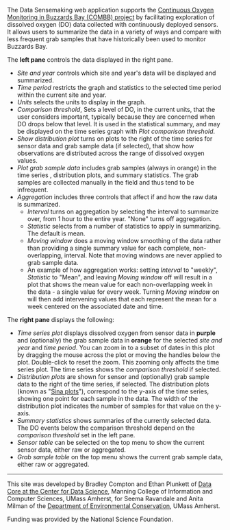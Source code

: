   

The Data Sensemaking web application supports the [Continuous Oxygen Monitoring in Buzzards Bay (COMBB) project](https://www.woodwellclimate.org/project/combb/) 
by facilitating exploration of dissolved oxygen (DO) data collected with continuously deployed sensors. 
It allows users to summarize the data in a variety of ways and compare with less frequent grab samples that have
historically been used to monitor Buzzards Bay.

The **left pane** controls the data displayed in the right pane. 

- *Site and year* controls which site and year's data will be displayed and summarized.
- *Time period* restricts the graph and statistics to the selected time period within the current site and year.
- *Units* selects the units to display in the graph.
- *Comparison threshold*, Sets a level of DO, in the current units, that the user considers important, typically because they are concerned when DO drops below that level. It is used in the statistical summary, and may be displayed on the 
time series graph with *Plot comparison threshold*. 
- *Show distribution plot* turns on plots to the right of the time series for 
sensor data and grab sample data (if selected), 
that show how observations are distributed across the range of dissolved oxygen values. 
- *Plot grab sample data* includes grab samples (always in orange) in the time series , distribution plots, and summary
statistics. The grab samples are collected manually in the field and thus tend to be infrequent.  
- *Aggregation* includes three controls that affect if and how the raw data is summarized.
   - *Interval* turns on aggregation by selecting the interval to summarize over, from 1 hour to the entire year. "None" turns off aggregation.
   - *Statistic* selects from a number of statistics to apply in summarizing. The default is mean.
   - *Moving window* does a moving window smoothing of the data rather than providing a single summary value for each complete, non-overlapping, interval. Note that moving windows are never applied to grab sample data.
   - An example of how aggregation works: setting *Interval* to "weekly", 
   *Statistic* to "Mean", and leaving *Moving window* off will result in a
   plot that shows the mean value for each non-overlapping week in the data -
   a single value for every week.  Turning *Moving window* on will then 
   add intervening values that each represent the mean for a week centered on
   the associated date and time.  


The **right pane** displays the following:

- *Time series plot* displays dissolved oxygen from sensor data in **purple** and (optionally) the grab sample data in **orange** for 
the selected *site and year* and *time period*. You can zoom in to a subset of dates in this plot by dragging 
the mouse across the plot or moving the handles below the plot. Double-click to reset the zoom. This zooming only affects
the time series plot. The time series shows the *comparison threshold* if selected.
- *Distribution plots* are shown for sensor and (optionally) grab sample data to the right of the time series, if selected.
The distribution plots (known as "[Sina plots](https://en.wikipedia.org/wiki/Sina_plot)"), correspond to the y-axis of the time series, showing one point for each 
sample in the data. The width of the distribution plot indicates the number of samples for that value on the y-axis.
- *Summary statistics* shows summaries of the currently selected data. The DO events below the comparison threshold
depend on the *comparison threshold* set in the left pane.
- *Sensor table* can be selected on the top menu to show the current sensor data, either raw or aggregated.
- *Grab sample table* on the top menu shows the current grab sample data, either raw or aggregated.

------

This site was developed by Bradley Compton and Ethan Plunkett of [Data Core at the Center for
Data Science](https://ds.cs.umass.edu/programs/data-core), Manning College of Information and Computer Sciences, UMass Amherst, 
for Seema Ravandale and Anita Milman of the [Department of Environmental Conservation](https://www.umass.edu/environmental-conservation/), UMass Amherst.

Funding was provided by the National Science Foundation.